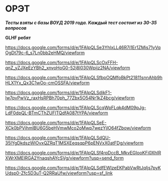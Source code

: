 # ОРЭТ

***Тесты взяты с базы ВОУД 2019 года. Каждый тест состоит из 30-35 вопросов***

**GLHF ребят**

https://docs.google.com/forms/d/e/1FAIpQLSe3YhlxLL46R7i1Er1ZMis71yVqOgDt79c-6_s7Ln0bb2eHMQ/viewform

https://docs.google.com/forms/d/e/1FAIpQLScOxFFH-qnZ_yZJXeEzYBh2_xnvoHoG0-52j8I030Wpijz2NA/viewform

https://docs.google.com/forms/d/e/1FAIpQLSfbpOQMfoBkPt21811snnAhb9hHLX1Yx_Qx3C1wOo-cmOSSFA/viewform

https://docs.google.com/forms/d/e/1FAIpQLSdikF1-lw7pvPwVz_raxHsRPBh70ph_77Zbx5O54Nr1kZ4bcg/viewform

https://docs.google.com/forms/d/e/1FAIpQLScqWpFLqk4dM09pJg-LdF0dpQL-BTmCThZUFlTQdfA087tYPA/viewform

https://docs.google.com/forms/d/e/1FAIpQLSeE-XCk0bPVihmlBU6G5beHVmwMco2oMwp7wezYjlO64fZbow/viewform

https://docs.google.com/forms/d/e/1FAIpQLSdQU-35IYgDkdszWIOvxQZRqT1MSXEeqsqpP6pENVxX0atFDg/viewform

https://docs.google.com/forms/d/e/1FAIpQLSf4rpDccB_MkvEGIooKFi0XhIRXWrXMEIRGA2YnaqshAYcSVg/viewform?usp=send_form

https://docs.google.com/forms/d/e/1FAIpQLSdfEWIzeEKPabVwRtJqIjs7pyKUdsp0-Zfc5D3uT-Q2RRaUfw/viewform?usp=sf_link
